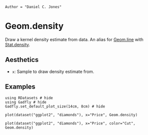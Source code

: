 ```@meta
Author = "Daniel C. Jones"
```

# Geom.density

Draw a kernel density estimate from data. An alias for [Geom.line](@ref) with
[Stat.density](@ref).

## Aesthetics

  * `x`: Sample to draw density estimate from.

## Examples

```@example 1
using RDatasets # hide
using Gadfly # hide
Gadfly.set_default_plot_size(14cm, 8cm) # hide
```

```@example 1
plot(dataset("ggplot2", "diamonds"), x="Price", Geom.density)
```

```@example 1
plot(dataset("ggplot2", "diamonds"), x="Price", color="Cut", Geom.density)
```
